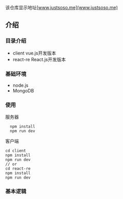 该仓库显示地址[www.justsoso.me](www.justsoso.me)

##

## 介绍

### 目录介绍

- client vue.js开发版本
- react-re React.js开发版本

### 基础环境

- node.js
- MongoDB

### 使用    
  服务器
  ~~~
    npm install
    npm run dev
  ~~~
  客户端
  ~~~
  cd client
  npm install
  npm run dev
  // or
  cd react-re
  npm install
  npm run dev
  ~~~
  
### 基本逻辑
